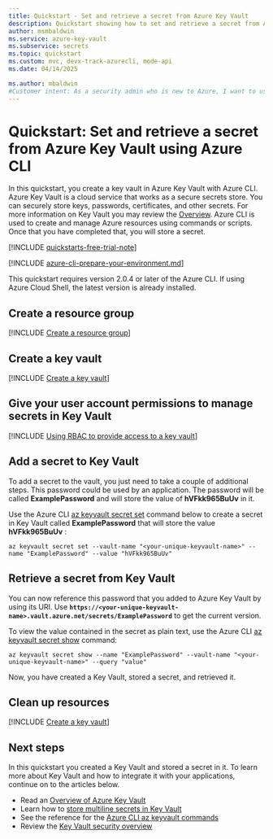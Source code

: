 ```yaml
---
title: Quickstart - Set and retrieve a secret from Azure Key Vault
description: Quickstart showing how to set and retrieve a secret from Azure Key Vault using Azure CLI
author: msmbaldwin
ms.service: azure-key-vault
ms.subservice: secrets
ms.topic: quickstart
ms.custom: mvc, devx-track-azurecli, mode-api
ms.date: 04/14/2025

ms.author: mbaldwin
#Customer intent: As a security admin who is new to Azure, I want to use Key Vault to securely store keys and passwords in Azure
---
```

# Quickstart: Set and retrieve a secret from Azure Key Vault using Azure CLI

In this quickstart, you create a key vault in Azure Key Vault with Azure CLI. Azure Key Vault is a cloud service that works as a secure secrets store. You can securely store keys, passwords, certificates, and other secrets. For more information on Key Vault you may review the [Overview](../general/overview.md). Azure CLI is used to create and manage Azure resources using commands or scripts. Once that you have completed that, you will store a secret.

[!INCLUDE [quickstarts-free-trial-note](~/reusable-content/ce-skilling/azure/includes/quickstarts-free-trial-note.md)]

[!INCLUDE [azure-cli-prepare-your-environment.md](~/reusable-content/azure-cli/azure-cli-prepare-your-environment.md)]

This quickstart requires version 2.0.4 or later of the Azure CLI. If using Azure Cloud Shell, the latest version is already installed.

## Create a resource group

[!INCLUDE [Create a resource group](../../../includes/cli-rg-create.md)]

## Create a key vault

[!INCLUDE [Create a key vault](../includes/key-vault-creation-cli.md)]

## Give your user account permissions to manage secrets in Key Vault

[!INCLUDE [Using RBAC to provide access to a key vault](~/reusable-content/ce-skilling/azure/includes/key-vault/rbac/upn-secrets-officer-cli.md)]

## Add a secret to Key Vault

To add a secret to the vault, you just need to take a couple of additional steps. This password could be used by an application. The password will be called **ExamplePassword** and will store the value of **hVFkk965BuUv** in it.

Use the Azure CLI [az keyvault secret set](/cli/azure/keyvault/secret#az-keyvault-secret-set) command below to create a secret in Key Vault called **ExamplePassword** that will store the value **hVFkk965BuUv** :

```azurecli
az keyvault secret set --vault-name "<your-unique-keyvault-name>" --name "ExamplePassword" --value "hVFkk965BuUv"
```

## Retrieve a secret from Key Vault

You can now reference this password that you added to Azure Key Vault by using its URI. Use **`https://<your-unique-keyvault-name>.vault.azure.net/secrets/ExamplePassword`** to get the current version.

To view the value contained in the secret as plain text, use the Azure CLI [az keyvault secret show](/cli/azure/keyvault/secret#az-keyvault-secret-show) command:

```azurecli
az keyvault secret show --name "ExamplePassword" --vault-name "<your-unique-keyvault-name>" --query "value"
```

Now, you have created a Key Vault, stored a secret, and retrieved it.

## Clean up resources

[!INCLUDE [Create a key vault](../../../includes/cli-rg-delete.md)]

## Next steps

In this quickstart you created a Key Vault and stored a secret in it. To learn more about Key Vault and how to integrate it with your applications, continue on to the articles below.

- Read an [Overview of Azure Key Vault](../general/overview.md)
- Learn how to [store multiline secrets in Key Vault](multiline-secrets.md)
- See the reference for the [Azure CLI az keyvault commands](/cli/azure/keyvault)
- Review the [Key Vault security overview](../general/security-features.md)

